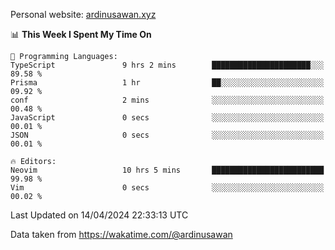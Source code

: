 Personal website: [ardinusawan.xyz](https://ardinusawan.xyz)

<!--START_SECTION:waka-->
📊 **This Week I Spent My Time On** 

```text
💬 Programming Languages: 
TypeScript               9 hrs 2 mins        ██████████████████████░░░   89.58 % 
Prisma                   1 hr                ██░░░░░░░░░░░░░░░░░░░░░░░   09.92 % 
conf                     2 mins              ░░░░░░░░░░░░░░░░░░░░░░░░░   00.48 % 
JavaScript               0 secs              ░░░░░░░░░░░░░░░░░░░░░░░░░   00.01 % 
JSON                     0 secs              ░░░░░░░░░░░░░░░░░░░░░░░░░   00.01 % 

🔥 Editors: 
Neovim                   10 hrs 5 mins       █████████████████████████   99.98 % 
Vim                      0 secs              ░░░░░░░░░░░░░░░░░░░░░░░░░   00.02 % 
```


 Last Updated on 14/04/2024 22:33:13 UTC
<!--END_SECTION:waka-->
Data taken from https://wakatime.com/@ardinusawan
